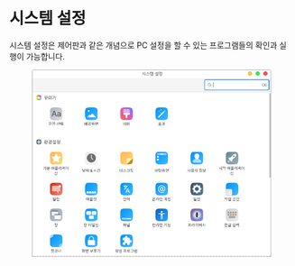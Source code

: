 # 시스템 설정

시스템 설정은 제어판과 같은 개념으로 PC 설정을 할 수 있는 프로그램들의 확인과 실행이 가능합니다.&#x20;

<figure><img src="../../.gitbook/assets/스크린샷, 2022-11-01 14-28-51.png" alt=""><figcaption></figcaption></figure>
